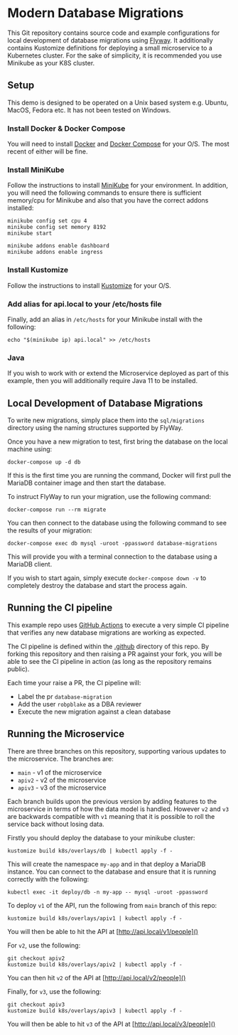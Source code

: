 # Modern Database Migrations

This Git repository contains source code and example configurations for local development of database migrations using
[Flyway](https://flywaydb.org). It additionally contains Kustomize definitions for deploying a small microservice to a
Kubernetes cluster. For the sake of simplicity, it is recommended you use Minikube as your K8S cluster.

## Setup

This demo is designed to be operated on a Unix based system e.g. Ubuntu, MacOS, Fedora etc. It has not been tested on
Windows.

### Install Docker & Docker Compose

You will need to install [Docker](https://docker.com) and [Docker Compose](https://docs.docker.com/compose/) for your O/S. The most recent of either will be fine.

### Install MiniKube

Follow the instructions to install [MiniKube](https://minikube.sigs.k8s.io/docs/start/) for your environment. In addition, you will need the following commands
to ensure there is sufficient memory/cpu for Minikube and also that you have the correct addons installed:

```shell script
minikube config set cpu 4
minikube config set memory 8192
minikube start

minikube addons enable dashboard
minikube addons enable ingress
```

### Install Kustomize

Follow the instructions to install [Kustomize](https://kubernetes-sigs.github.io/kustomize/installation/) for your O/S.

### Add alias for api.local to your /etc/hosts file

Finally, add an alias in `/etc/hosts` for your Minikube install with the following:

```shell script
echo "$(minikube ip) api.local" >> /etc/hosts
```

### Java

If you wish to work with or extend the Microservice deployed as part of this example, then you will additionally
require Java 11 to be installed. 
 
## Local Development of Database Migrations

To write new migrations, simply place them into the `sql/migrations` directory using the naming structures supported by
FlyWay.

Once you have a new migration to test, first bring the database on the local machine using:

```shell script
docker-compose up -d db
```

If this is the first time you are running the command, Docker will first pull the MariaDB container image and then start
the database.

To instruct FlyWay to run your migration, use the following command:

```shell script
docker-compose run --rm migrate
```

You can then connect to the database using the following command to see the results of your migration:

```shell script
docker-compose exec db mysql -uroot -ppassword database-migrations
```

This will provide you with a terminal connection to the database using a MariaDB client.

If you wish to start again, simply execute `docker-compose down -v` to completely destroy the database and start the
process again.

## Running the CI pipeline

This example repo uses [GitHub Actions](https://github.com/features/actions) to execute a very simple CI pipeline that verifies any new database migrations are
working as expected.

The CI pipeline is defined within the [.github](.github) directory of this repo. By forking this repository and then
raising a PR against your fork, you will be able to see the CI pipeline in action (as long as the repository remains public).

Each time your raise a PR, the CI pipeline will:

* Label the pr `database-migration`
* Add the user `robpblake` as a DBA reviewer
* Execute the new migration against a clean database


## Running the Microservice

There are three branches on this repository, supporting various updates to the microservice. The branches are:

* `main` - v1 of the microservice
* `apiv2` - v2 of the microservice
* `apiv3` - v3 of the microservice

Each branch builds upon the previous version by adding features to the microservice in terms of how the data model is
handled. However `v2` and `v3` are backwards compatible with `v1` meaning that it is possible to roll the service back
without losing data.

Firstly you should deploy the database to your minikube cluster:

```
kustomize build k8s/overlays/db | kubectl apply -f -
```

This will create the namespace `my-app` and in that deploy a MariaDB instance. You can connect to the database and
ensure that it is running correctly with the following:

```
kubectl exec -it deploy/db -n my-app -- mysql -uroot -ppassword
```

To deploy `v1` of the API, run the following from `main` branch of this repo:

```shell script
kustomize build k8s/overlays/apiv1 | kubectl apply -f -
```

You will then be able to hit the API at [http://api.local/v1/people]()

For `v2`, use the following:

```shell script
git checkout apiv2
kustomize build k8s/overlays/apiv2 | kubectl apply -f -
```

You can then hit `v2` of the API at [http://api.local/v2/people]()

Finally, for `v3`, use the following:

```shell script
git checkout apiv3
kustomize build k8s/overlays/apiv3 | kubectl apply -f -
```

You will then be able to hit `v3` of the API at [http://api.local/v3/people]()







